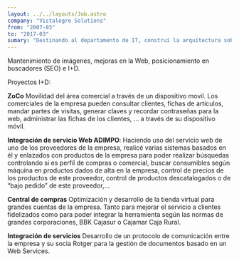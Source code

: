 ```yaml
---
layout: ../../layouts/Job.astro
company: "Vistalegre Solutions"
from: "2007-03"
to: "2017-03"
sumary: "Destinando al departamento de IT, construí la arquitectura sobre la que se basaban varias de las herramientas de la empresa. Tienda B2C, tienda B2B, herramientas de soporte a otro departamentos, herramientas de automatización de procesos, QA, evolutivos, entre otras funciones."
---
```


Mantenimiento de imágenes, mejoras en la Web, posicionamiento en buscadores (SEO) e I+D.

Proyectos I+D:

**ZoCo**
Movilidad del área comercial a través de un dispositivo movil. Los comerciales de la empresa pueden consultar clientes, fichas de artículos, mandar partes de visitas, generar claves y recordar contraseñas para la web, administrar las fichas de los clientes, … a través de su dispositivo móvil.

**Integración de servicio Web ADIMPO**:
Haciendo uso del servicio web de uno de los proveedores de la empresa, realicé varias sistemas basados en él y enlazados con productos de la empresa para poder realizar búsquedas controlando si es perfil de compras o comercial, buscar consumibles según máquina en productos dados de alta en la empresa, control de precios de los productos de este proveedor, control de productos descatalogados o de “bajo pedido” de este proveedor,...

**Central de compras**
Optimización y desarrollo de la tienda virtual para grandes cuentas de la empresa. Tanto para mejorar el servicio a clientes fidelizados como para poder integrar la herramienta según las normas de grandes corporaciones, BBK Cajasur o Cajamar Caja Rural.

**Integración de servicios**
Desarrollo de un protocolo de comunicación entre la empresa y su socia Rotger para la gestión de documentos basado en un Web Services.
